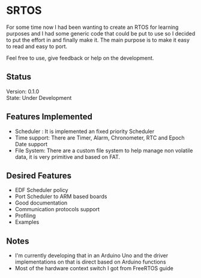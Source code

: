# SRTOS

For some time now I had been wanting to create an RTOS for learning purposes and I had some generic code that could be put to use so I decided to put the effort in and finally make it. The main purpose is to make it easy to read and easy to port.

Feel free to use, give feedback or help on the development.

## Status
  Version: 0.1.0  
  State: Under Development

## Features Implemented
 - Scheduler : It is implemented an fixed priority Scheduler
 - Time support: There are Timer, Alarm, Chronometer, RTC and Epoch Date support
 - File System: There are a custom file system to help manage non volatile data, it is very primitive and based on FAT.

## Desired Features
  - EDF Scheduler policy
  - Port Scheduler to ARM based boards
  - Good documentation
  - Communication protocols support
  - Profiling
  - Examples

## Notes
  - I'm currently developing that in an Arduino Uno and the driver implementations on that is direct based on Arduino functions
  - Most of the hardware context switch I got from FreeRTOS guide
